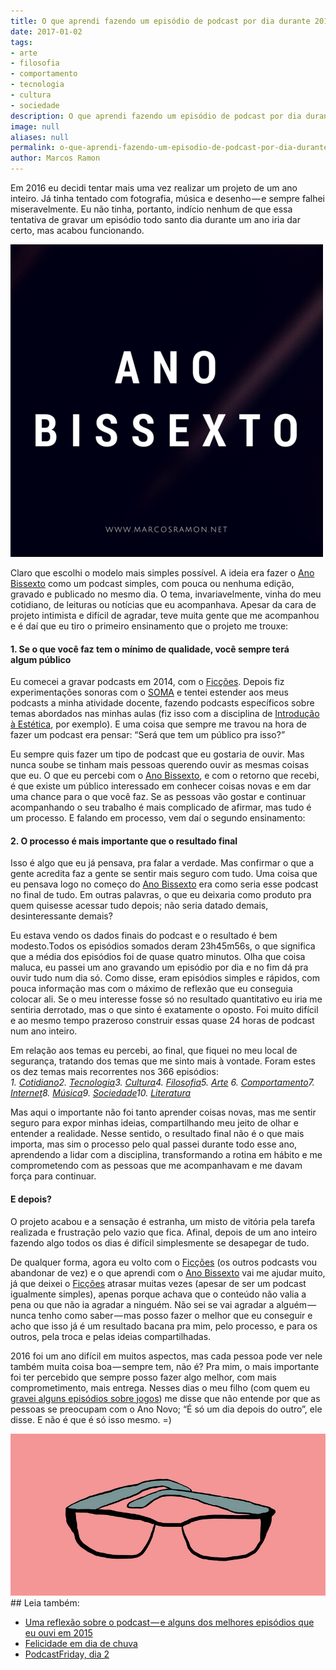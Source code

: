 ```yaml
---
title: O que aprendi fazendo um episódio de podcast por dia durante 2016
date: 2017-01-02
tags:
- arte
- filosofia
- comportamento
- tecnologia
- cultura
- sociedade
description: O que aprendi fazendo um episódio de podcast por dia durante 2016
image: null
aliases: null
permalink: o-que-aprendi-fazendo-um-episodio-de-podcast-por-dia-durante-2016
author: Marcos Ramon
---
```

Em 2016 eu decidi tentar mais uma vez realizar um projeto de um ano inteiro. Já tinha tentado com fotografia, música e desenho — e sempre falhei miseravelmente. Eu não tinha, portanto, indício nenhum de que essa tentativa de gravar um episódio todo santo dia durante um ano iria dar certo, mas acabou funcionando.

<img src="/assets/img/o-que-aprendi-fazendo-um-episódio-de-podcast-por-dia-durante 2016-medium-1.png">

Claro que escolhi o modelo mais simples possível. A ideia era fazer o [Ano Bissexto](http://www.marcosramon.net/ano-bissexto) como um podcast simples, com pouca ou nenhuma edição, gravado e publicado no mesmo dia. O tema, invariavelmente, vinha do meu cotidiano, de leituras ou notícias que eu acompanhava. Apesar da cara de projeto intimista e difícil de agradar, teve muita gente que me acompanhou e é daí que eu tiro o primeiro ensinamento que o projeto me trouxe:

#### 1. Se o que você faz tem o mínimo de qualidade, você sempre terá algum público

Eu comecei a gravar podcasts em 2014, com o [Ficções](http://www.marcosramon.net/ficcoes). Depois fiz experimentações sonoras com o [SOMA](http://www.marcosramon.net/soma) e tentei estender aos meus podcasts a minha atividade docente, fazendo podcasts específicos sobre temas abordados nas minhas aulas (fiz isso com a disciplina de [Introdução à Estética](http://www.marcosramon.net/introducao-estetica/), por exemplo). E uma coisa que sempre me travou na hora de fazer um podcast era pensar: “Será que tem um público pra isso?”

Eu sempre quis fazer um tipo de podcast que eu gostaria de ouvir. Mas nunca soube se tinham mais pessoas querendo ouvir as mesmas coisas que eu. O que eu percebi com o [Ano Bissexto](http://www.marcosramon.net/ano-bissexto), e com o retorno que recebi, é que existe um público interessado em conhecer coisas novas e em dar uma chance para o que você faz. Se as pessoas vão gostar e continuar acompanhando o seu trabalho é mais complicado de afirmar, mas tudo é um processo. E falando em processo, vem daí o segundo ensinamento:

#### 2. O processo é mais importante que o resultado final

Isso é algo que eu já pensava, pra falar a verdade. Mas confirmar o que a gente acredita faz a gente se sentir mais seguro com tudo. Uma coisa que eu pensava logo no começo do [Ano Bissexto](http://www.marcosramon.net/ano-bissexto) era como seria esse podcast no final de tudo. Em outras palavras, o que eu deixaria como produto pra quem quisesse acessar tudo depois; não seria datado demais, desinteressante demais?

Eu estava vendo os dados finais do podcast e o resultado é bem modesto.Todos os episódios somados deram 23h45m56s, o que significa que a média dos episódios foi de quase quatro minutos. Olha que coisa maluca, eu passei um ano gravando um episódio por dia e no fim dá pra ouvir tudo num dia só. Como disse, eram episódios simples e rápidos, com pouca informação mas com o máximo de reflexão que eu conseguia colocar ali. Se o meu interesse fosse só no resultado quantitativo eu iria me sentiria derrotado, mas o que sinto é exatamente o oposto. Foi muito difícil e ao mesmo tempo prazeroso construir essas quase 24 horas de podcast num ano inteiro.

Em relação aos temas eu percebi, ao final, que fiquei no meu local de segurança, tratando dos temas que me sinto mais à vontade. Foram estes os dez temas mais recorrentes nos 366 episódios:   
_1._ [_Cotidiano_](http://www.marcosramon.net/ano-bissexto?tag=Cotidiano)_2._ [_Tecnologia_](http://www.marcosramon.net/ano-bissexto?tag=Tecnologia)_3._ [_Cultura_](http://www.marcosramon.net/ano-bissexto?tag=Cultura)_4._ [_Filosofia_](http://www.marcosramon.net/ano-bissexto?tag=Filosofia)_5._ [_Arte_](http://www.marcosramon.net/ano-bissexto?tag=Arte) _6._ [_Comportamento_](http://www.marcosramon.net/ano-bissexto?tag=Comportamento)_7._ [_Internet_](http://www.marcosramon.net/ano-bissexto?tag=Internet)_8._ [_Música_](http://www.marcosramon.net/ano-bissexto?tag=M%C3%BAsica)_9._ [_Sociedade_](http://www.marcosramon.net/ano-bissexto?tag=Sociedade)_10._ [_Literatura_](http://www.marcosramon.net/ano-bissexto?tag=Literatura)

Mas aqui o importante não foi tanto aprender coisas novas, mas me sentir seguro para expor minhas ideias, compartilhando meu jeito de olhar e entender a realidade. Nesse sentido, o resultado final não é o que mais importa, mas sim o processo pelo qual passei durante todo esse ano, aprendendo a lidar com a disciplina, transformando a rotina em hábito e me comprometendo com as pessoas que me acompanhavam e me davam força para continuar.

#### E depois?

O projeto acabou e a sensação é estranha, um misto de vitória pela tarefa realizada e frustração pelo vazio que fica. Afinal, depois de um ano inteiro fazendo algo todos os dias é difícil simplesmente se desapegar de tudo.

De qualquer forma, agora eu volto com o [Ficções](http://www.marcosramon.net/ficcoes) (os outros podcasts vou abandonar de vez) e o que aprendi com o [Ano Bissexto](http://www.marcosramon.net/ano-bissexto) vai me ajudar muito, já que deixei o [Ficções](http://www.marcosramon.net/ficcoes) atrasar muitas vezes (apesar de ser um podcast igualmente simples), apenas porque achava que o conteúdo não valia a pena ou que não ia agradar a ninguém. Não sei se vai agradar a alguém — nunca tenho como saber — mas posso fazer o melhor que eu conseguir e acho que isso já é um resultado bacana pra mim, pelo processo, e para os outros, pela troca e pelas ideias compartilhadas.

2016 foi um ano difícil em muitos aspectos, mas cada pessoa pode ver nele também muita coisa boa — sempre tem, não é? Pra mim, o mais importante foi ter percebido que sempre posso fazer algo melhor, com mais comprometimento, mais entrega. Nesses dias o meu filho (com quem eu [gravei alguns episódios sobre jogos](http://www.marcosramon.net/ano-bissexto?tag=Nintendo)) me disse que não entende por que as pessoas se preocupam com o Ano Novo; “É só um dia depois do outro”, ele disse. E não é que é só isso mesmo. =)

<img src="/assets/img/o-que-aprendi-fazendo-um-episódio-de-podcast-por-dia-durante 2016-medium-2.png">


<div class="leia-tambem" markdown="1">
## Leia também:

- <a href="/uma-reflexao-sobre-o-podcast-e-alguns-dos-melhores-episodios-que-eu-ouvi-em-2015">Uma reflexão sobre o podcast — e alguns dos melhores episódios que eu ouvi em 2015</a>
- <a href="/felicidade-em-dia-de-chuva">Felicidade em dia de chuva</a>
- <a href="/podcastfriday-dia-2">PodcastFriday, dia 2</a>
</div>